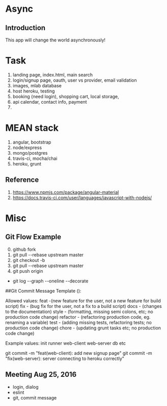 # Async

## Introduction
This app will change the world asynchronously!

# Task
1. landing page, index.html, main search
1. login/signup page, oauth, user vs provider, email validation
1. images, mlab database
1. host heroku, testing
1. booking (need login), shopping cart, local storage,
1. api calendar, contact info, payment
1.

# MEAN stack

1. angular, bootstrap
1. node/express
1. mongo/postgres
1. travis-ci, mocha/chai
1. heroku, grunt

## Reference
1. https://www.npmjs.com/package/angular-material
1. https://docs.travis-ci.com/user/languages/javascript-with-nodejs/

# Misc

## Git Flow Example
0. github fork
1. git pull --rebase upstream master
2. git checkout -b <branch>
3. git pull --rebase upstream master
4. git push origin <branch>

- git log --graph --oneline --decorate

##Git Commit Message Template
<type>(<scope>): <subject>

Allowed <type> values:
feat -(new feature for the user, not a new feature for build script)
fix - (bug fix for the user, not a fix to a build script)
docs - (changes to the documentation)
style - (formatting, missing semi colons, etc; no production code change)
refactor - (refactoring production code, eg. renaming a variable)
test - (adding missing tests, refactoring tests; no production code change)
chore - (updating grunt tasks etc; no production code change)

Example <scope> values:
init
runner
web-client
web-server
db
etc

git commit -m "feat(web-client): add new signup page"
git commit -m "fix(web-server): server connecting to heroku correctly"

## Meeting Aug 25, 2016
- login, dialog
- eslint
- git, commit message

